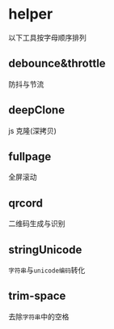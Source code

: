 # helper

以下工具按字母顺序排列

## debounce&throttle

防抖与节流

## deepClone

js 克隆(深拷贝)

## fullpage

全屏滚动

## qrcord

二维码生成与识别

## stringUnicode

`字符串`与`unicode编码`转化

## trim-space

去除`字符串`中的空格
